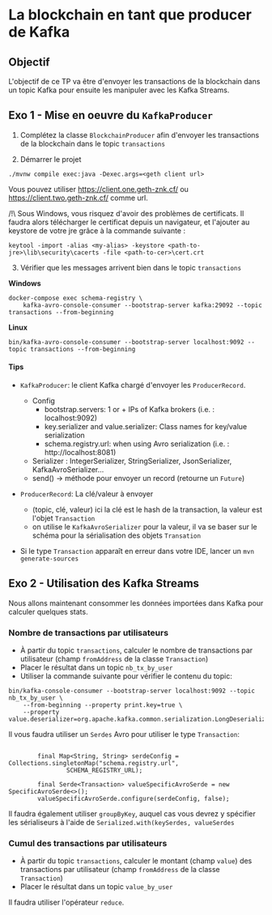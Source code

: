 # La blockchain en tant que producer de Kafka

## Objectif

L'objectif de ce TP va être d'envoyer les transactions de la blockchain dans un topic Kafka pour ensuite les manipuler avec les Kafka Streams.

## Exo 1 - Mise en oeuvre du `KafkaProducer`
1. Complétez la classe `BlockchainProducer` afin d'envoyer les transactions de la blockchain dans le topic `transactions`

2. Démarrer le projet
```
./mvnw compile exec:java -Dexec.args=<geth client url>
```

Vous pouvez utiliser https://client.one.geth-znk.cf/ ou https://client.two.geth-znk.cf/ comme url.

/!\ Sous Windows, vous risquez d'avoir des problèmes de certificats.
Il faudra alors télécharger le certificat depuis un navigateur, et l'ajouter au keystore de votre jre grâce à la commande suivante :
```
keytool -import -alias <my-alias> -keystore <path-to-jre>\lib\security\cacerts -file <path-to-cer>\cert.crt
```

3. Vérifier que les messages arrivent bien dans le topic `transactions`

**Windows**
```
docker-compose exec schema-registry \
    kafka-avro-console-consumer --bootstrap-server kafka:29092 --topic transactions --from-beginning
```
**Linux**
```
bin/kafka-avro-console-consumer --bootstrap-server localhost:9092 --topic transactions --from-beginning
```

#### Tips

* `KafkaProducer`: le client Kafka chargé d'envoyer les `ProducerRecord`.
  * Config
    * bootstrap.servers: 1 or + IPs of Kafka brokers (i.e. : localhost:9092)
    * key.serializer and value.serializer: Class names for key/value serialization
    * schema.registry.url: when using Avro serialization (i.e. : http://localhost:8081)
  * Serializer : IntegerSerializer, StringSerializer, JsonSerializer, KafkaAvroSerializer…
  * send() → méthode pour envoyer un record (retourne un `Future`)

* `ProducerRecord`: La clé/valeur à envoyer
  * (topic, clé, valeur) ici la clé est le hash de la transaction, la valeur est l'objet `Transaction`
  * on utilise le `KafkaAvroSerializer` pour la valeur, il va se baser sur le schéma pour la sérialisation des objets `Transation`

* Si le type `Transaction` apparaît en erreur dans votre IDE, lancer un `mvn generate-sources`


## Exo 2 - Utilisation des Kafka Streams

Nous allons maintenant consommer les données importées dans Kafka pour calculer quelques stats.

### Nombre de transactions par utilisateurs

* À partir du topic `transactions`, calculer le nombre de transactions par utilisateur (champ `fromAddress` de la classe `Transaction`)
* Placer le résultat dans un topic `nb_tx_by_user`
* Utiliser la commande suivante pour vérifier le contenu du topic:

```
bin/kafka-console-consumer --bootstrap-server localhost:9092 --topic nb_tx_by_user \
    --from-beginning --property print.key=true \
    --property value.deserializer=org.apache.kafka.common.serialization.LongDeserializer
```

Il vous faudra utiliser un `Serdes` Avro pour utiliser le type `Transaction`:

```

        final Map<String, String> serdeConfig = Collections.singletonMap("schema.registry.url",
                SCHEMA_REGISTRY_URL);

        final Serde<Transaction> valueSpecificAvroSerde = new SpecificAvroSerde<>();
        valueSpecificAvroSerde.configure(serdeConfig, false);

```

Il faudra également utiliser `groupByKey`, auquel cas vous devrez y spécifier les sérialiseurs à l'aide de `Serialized.with(keySerdes, valueSerdes`


### Cumul des transactions par utilisateurs

* À partir du topic `transactions`, calculer le montant (champ `value`) des transactions par utilisateur (champ `fromAddress` de la classe `Transaction`)
* Placer le résultat dans un topic `value_by_user`

Il faudra utiliser l'opérateur `reduce`.

